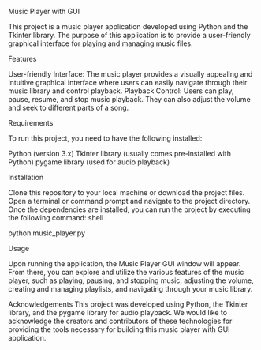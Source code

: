 Music Player with GUI

This project is a music player application developed using Python and the Tkinter library. The purpose of this application is to provide a user-friendly graphical interface for playing and managing music files.

Features

User-friendly Interface: The music player provides a visually appealing and intuitive graphical interface where users can easily navigate through their music library and control playback.
Playback Control: Users can play, pause, resume, and stop music playback. They can also adjust the volume and seek to different parts of a song.

Requirements

To run this project, you need to have the following installed:

Python (version 3.x)
Tkinter library (usually comes pre-installed with Python)
pygame library (used for audio playback)


Installation

Clone this repository to your local machine or download the project files.
Open a terminal or command prompt and navigate to the project directory.
Once the dependencies are installed, you can run the project by executing the following command:
shell

python music_player.py

Usage

Upon running the application, the Music Player GUI window will appear. From there, you can explore and utilize the various features of the music player, such as playing, pausing, and stopping music, adjusting the volume, creating and managing playlists, and navigating through your music library.

Acknowledgements
This project was developed using Python, the Tkinter library, and the pygame library for audio playback. We would like to acknowledge the creators and contributors of these technologies for providing the tools necessary for building this music player with GUI application.
